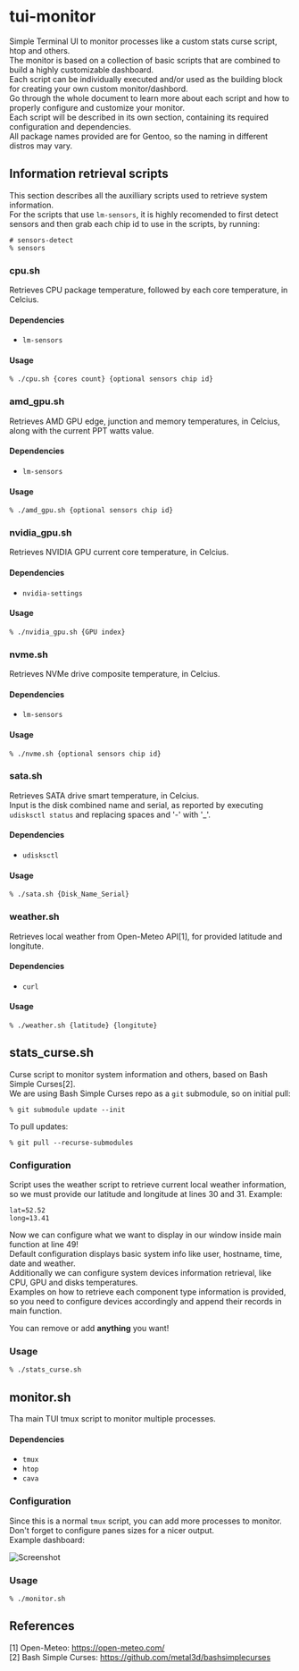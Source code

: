 # tui-monitor

Simple Terminal UI to monitor processes like a custom stats curse script, htop and others.<br>
The monitor is based on a collection of basic scripts that are combined to build a highly customizable dashboard.<br>
Each script can be individually executed and/or used as the building block for creating your own custom monitor/dashbord.<br>
Go through the whole document to learn more about each script and how to properly configure and customize your monitor.<br>
Each script will be described in its own section, containing its required configuration and dependencies.<br>
All package names provided are for Gentoo, so the naming in different distros may vary.<br>

## Information retrieval scripts

This section describes all the auxilliary scripts used to retrieve system information.<br>
For the scripts that use `lm-sensors`, it is highly recomended to first detect sensors
and then grab each chip id to use in the scripts, by running:

```
# sensors-detect
% sensors
```

### cpu.sh

Retrieves CPU package temperature, followed by each core temperature, in Celcius.

#### Dependencies

* `lm-sensors`

#### Usage

```
% ./cpu.sh {cores count} {optional sensors chip id}
```

### amd_gpu.sh

Retrieves AMD GPU edge, junction and memory temperatures, in Celcius,
along with the current PPT watts value.

#### Dependencies

* `lm-sensors`

#### Usage

```
% ./amd_gpu.sh {optional sensors chip id}
```

### nvidia_gpu.sh

Retrieves NVIDIA GPU current core temperature, in Celcius.

#### Dependencies

* `nvidia-settings`

#### Usage

```
% ./nvidia_gpu.sh {GPU index}
```

### nvme.sh

Retrieves NVMe drive composite temperature, in Celcius.

#### Dependencies

* `lm-sensors`

#### Usage

```
% ./nvme.sh {optional sensors chip id}
```

### sata.sh

Retrieves SATA drive smart temperature, in Celcius.<br>
Input is the disk combined name and serial, as reported by executing
`udisksctl status` and replacing spaces and '-' with '_'.

#### Dependencies

* `udisksctl`

#### Usage

```
% ./sata.sh {Disk_Name_Serial}
```

### weather.sh

Retrieves local weather from Open-Meteo API[1], for provided latitude and longitute.

#### Dependencies

* `curl`

#### Usage

```
% ./weather.sh {latitude} {longitute}
```

## stats_curse.sh

Curse script to monitor system information and others, based on Bash Simple Curses[2].<br>
We are using Bash Simple Curses repo as a `git` submodule, so on initial pull:

```
% git submodule update --init
```

To pull updates:

```
% git pull --recurse-submodules
```

### Configuration

Script uses the weather script to retrieve current local weather information, so we must provide our latitude and longitude at lines 30 and 31.
Example:
```
lat=52.52
long=13.41
```

Now we can configure what we want to display in our window inside main function at line 49!<br>
Default configuration displays basic system info like user, hostname, time, date and weather.<br>
Additionally we can configure system devices information retrieval, like CPU, GPU and disks temperatures.<br>
Examples on how to retrieve each component type information is provided, so you need to configure devices accordingly and append their records in main function.<br>

You can remove or add **anything** you want!

### Usage

```
% ./stats_curse.sh
```

## monitor.sh

Tha main TUI tmux script to monitor multiple processes.

#### Dependencies

* `tmux`
* `htop`
* `cava`

### Configuration

Since this is a normal `tmux` script, you can add more processes to monitor.<br>
Don't forget to configure panes sizes for a nicer output.<br>
Example dashboard:

![Screenshot](https://github.com/aggstam/tui-monitor/blob/main/screenshot.png)

### Usage

```
% ./monitor.sh
```

## References

[1] Open-Meteo: https://open-meteo.com/<br>
[2] Bash Simple Curses: https://github.com/metal3d/bashsimplecurses
